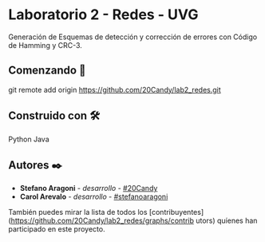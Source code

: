 # Laboratorio 2 - Redes - UVG

Generación de Esquemas de detección y corrección de errores con Código de Hamming y CRC-3.


## Comenzando 🚀

git remote add origin https://github.com/20Candy/lab2_redes.git


## Construido con 🛠️
Python
Java

## Autores ✒️

* **Stefano Aragoni** - *desarrollo* - [#20Candy](https://github.com/20Candy)
* **Carol Arevalo** - *desarrollo* - [#stefanoaragoni](https://github.com/stefanoaragoni)

También puedes mirar la lista de todos los [contribuyentes](https://github.com/20Candy/lab2_redes/graphs/contrib    utors) quíenes han participado en este proyecto. 

